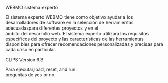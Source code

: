 WEBMO sistema experto   

El sistema experto WEBMO tiene como objetivo ayudar a los desarrolladores de software en la selección de herramientas adecuadaspara diferentes proyectos y en el    
ámbito del desarrollo web. El sistema experto utilizará los requisitos específicos del proyecto y las características de las herramientas disponibles para ofrecer recomendaciones personalizadas y precisas para cada caso en particular.  

CLIPS Version 6.3                                                       
                                                                            
Para ejecutar,load, reset, and run.                                     
preguntas de yes or no.                                                 

